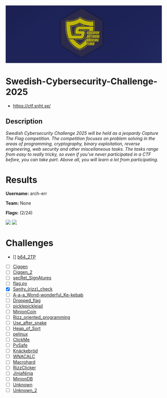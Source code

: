 ![logo](assets/logo.png)

# Swedish-Cybersecurity-Challenge-2025
- https://ctf.snht.se/

## Description
*Swedish Cybersecurity Challenge 2025 will be held as a jeopardy Capture The Flag competition. The competition focuses on problem solving in the areas of programming, cryptography, binary exploitation, reverse engineering, web security and other miscellaneous tasks. The tasks range from easy to really tricky, so even if you've never participated in a CTF before, you can take part. Above all, you will learn a lot from participating.*


# Results
**Username:** arch-err

**Team:** None


**Flags:** (2/24)

![ ](assets/scoreboard.png)
![ ](assets/team-score.png)


# Challenges
- [] [b64_2TP](challenges/b64_2TP)
- [ ] [Ciggen](challenges/Ciggen)
- [ ] [Ciggen_2](challenges/Ciggen_2)
- [ ] [secRet_SignAtures](challenges/secRet_SignAtures)
- [ ] [flag.py](challenges/flag.py)
- [x] [Sanity_(rizz)_check](challenges/Sanity_(rizz)_check)
- [ ] [A-a-a_Wond-wonderful_Ke-kebab](challenges/A-a-a_Wond-wonderful_Ke-kebab)
- [ ] [Dropped_flag](challenges/Dropped_flag)
- [ ] [picklepicklejail](challenges/picklepicklejail)
- [ ] [MinionCoin](challenges/MinionCoin)
- [ ] [Rizz_oriented_programming](challenges/Rizz_oriented_programming)
- [ ] [Use_after_snake](challenges/Use_after_snake)
- [ ] [Heap_of_Sort](challenges/Heap_of_Sort)
- [ ] [pelinux](challenges/pelinux)
- [ ] [ClickMe](challenges/ClickMe)
- [ ] [PySafe](challenges/PySafe)
- [ ] [Knäckebröd](challenges/Knäckebröd)
- [ ] [WNACALC](challenges/WNACALC)
- [ ] [Macrohard](challenges/Macrohard)
- [ ] [RizzClicker](challenges/RizzClicker)
- [ ] [JinjaNinja](challenges/JinjaNinja)
- [ ] [MinionDB](challenges/MinionDB)
- [ ] [Unknown](challenges/Unknown)
- [ ] [Unknown_2](challenges/Unknown_2)
